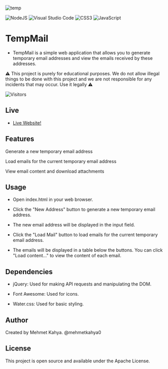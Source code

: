 
![temp](https://github.com/user-attachments/assets/ff3789d8-fd7b-4783-a892-a0a32c7a664d)

![NodeJS](https://img.shields.io/badge/node.js-6DA55F?style=for-the-badge&logo=node.js&logoColor=white)
![Visual Studio Code](https://img.shields.io/badge/Visual%20Studio%20Code-0078d7.svg?style=for-the-badge&logo=visual-studio-code&logoColor=white)
![CSS3](https://img.shields.io/badge/css3-%231572B6.svg?style=for-the-badge&logo=css3&logoColor=white)
![JavaScript](https://img.shields.io/badge/javascript-%23323330.svg?style=for-the-badge&logo=javascript&logoColor=%23F7DF1E)


# TempMail
- TempMail is a simple web application that allows you to generate temporary email addresses and view the emails received by these addresses. 

 
⚠️ This project is purely for educational purposes. We do not allow illegal things to be done with this project and we are not responsible for any incidents that may occur. Use it legally ⚠️

![Visitors](https://api.visitorbadge.io/api/visitors?path=https%3A%2F%2Fgithub.com%2Fmehmetkahya0%2Ftemp-mail&label=VISITORS&labelColor=%23d9e3f0&countColor=%23263759)

## Live
- [Live Website!](https://mehmetkahya0.github.io/temp-mail/)
## Features
Generate a new temporary email address

Load emails for the current temporary email address

View email content and download attachments

## Usage
- Open index.html in your web browser.

- Click the "New Address" button to generate a new temporary email address.

- The new email address will be displayed in the input field.

- Click the "Load Mail" button to load emails for the current temporary email address.

- The emails will be displayed in a table below the buttons. You can click "Load content..." to view the content of each email.

## Dependencies
- jQuery: Used for making API requests and manipulating the DOM.

- Font Awesome: Used for icons.

- Water.css: Used for basic styling.
## Author
Created by Mehmet Kahya. @mehmetkahya0

## License
This project is open source and available under the Apache License.
